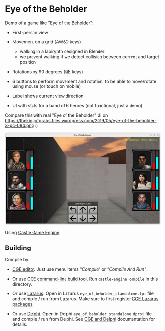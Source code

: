 # Eye of the Beholder

Demo of a game like "Eye of the Beholder":

- First-person view

- Movement on a grid (AWSD keys)
    - walking in a labirynth designed in Blender
    - we prevent walking if we detect collision between current and target position

- Rotations by 90 degrees (QE keys)

- 6 buttons to perform movement and rotation, to be able to move/rotate using mouse (or touch on mobile)

- Label shows current view direction

- UI with stats for a band of 6 heroes (not functional, just a demo)

Compare this with real "Eye of the Beholder" UI on https://thekingofgrabs.files.wordpress.com/2019/05/eye-of-the-beholder-3-pc-084.png :)

![Screenshot](screenshot.png)

Using [Castle Game Engine](https://castle-engine.io/).

## Building

Compile by:

- [CGE editor](https://castle-engine.io/editor). Just use menu items _"Compile"_ or _"Compile And Run"_.

- Or use [CGE command-line build tool](https://castle-engine.io/build_tool). Run `castle-engine compile` in this directory.

- Or use [Lazarus](https://www.lazarus-ide.org/). Open in Lazarus `eye_of_beholder_standalone.lpi` file and compile / run from Lazarus. Make sure to first register [CGE Lazarus packages](https://castle-engine.io/lazarus).

- Or use [Delphi](https://www.embarcadero.com/products/Delphi). Open in Delphi `eye_of_beholder_standalone.dproj` file and compile / run from Delphi. See [CGE and Delphi](https://castle-engine.io/delphi) documentation for details.
